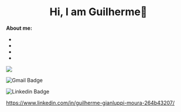 <h1 align="center">Hi, I am Guilherme👋</h1>

**About me:**

* 
*
*
*
<img src="{https://img.shields.io/badge/Gmail-D14836?style=for-the-badge&logo=gmail&logoColor=white}" />

![Gmail Badge](https://img.shields.io/badge/Gmail-D14836?style=for-the-badge&logo=gmail&logoColor=white)


![Linkedin Badge](https://img.shields.io/badge/LinkedIn-0077B5?style=for-the-badge&logo=linkedin&logoColor=white)

https://www.linkedin.com/in/guilherme-gianluppi-moura-264b43207/


